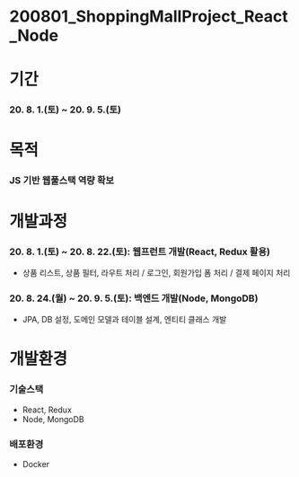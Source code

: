 # 200801_ShoppingMallProject_React_Node
###
# 기간
### 20. 8. 1.(토) ~  20. 9. 5.(토)
###
# 목적
### JS 기반 웹풀스택 역량 확보
###
# 개발과정
### 20. 8. 1.(토) ~ 20. 8. 22.(토): 웹프런트 개발(React, Redux 활용)
* 상품 리스트, 상품 필터, 라우트 처리 / 로그인, 회원가입 폼 처리 / 결제 페이지 처리
### 20. 8. 24.(월) ~ 20. 9. 5.(토): 백엔드 개발(Node, MongoDB)
* JPA, DB 설정, 도메인 모델과 테이블 설계, 엔티티 클래스 개발 
###
# 개발환경
### 기술스택
* React, Redux
* Node, MongoDB
### 배포환경
* Docker


